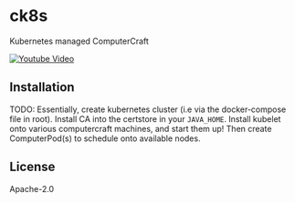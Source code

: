 # ck8s

Kubernetes managed ComputerCraft

[![Youtube Video](https://img.youtube.com/vi/bY267UxSODs/0.jpg)](https://www.youtube.com/watch?v=bY267UxSODs)

## Installation

TODO: Essentially, create kubernetes cluster (i.e via the docker-compose file in root). Install CA into
the certstore in your `JAVA_HOME`. Install kubelet onto various computercraft machines, and start them up!
Then create ComputerPod(s) to schedule onto available nodes.


## License

Apache-2.0

